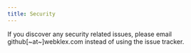 ```yaml
---
title: Security
---
```


If you discover any security related issues, please email github[~at~]webklex.com instead of using the issue tracker.
